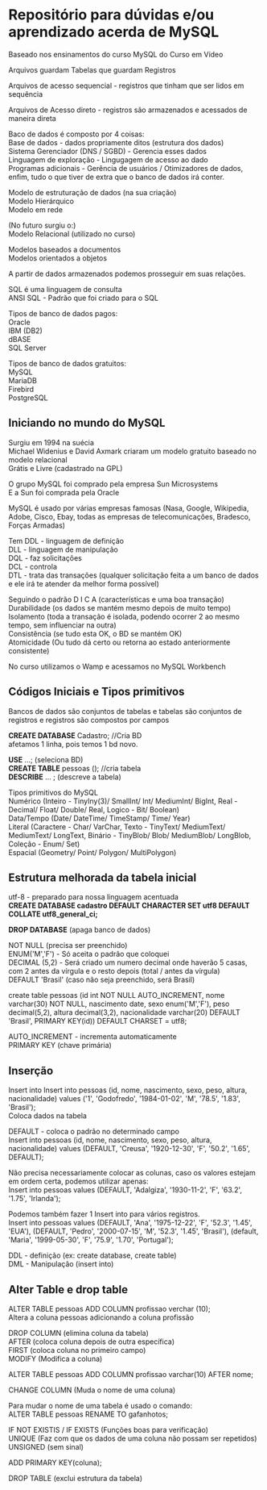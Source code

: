 # Repositório para dúvidas e/ou aprendizado acerda de MySQL 
Baseado nos ensinamentos do curso MySQL do Curso em Vídeo


Arquivos guardam Tabelas que guardam Registros

Arquivos de acesso sequencial - registros que tinham que ser lidos em sequência

Arquivos de Acesso direto -  registros são armazenados e acessados de maneira direta

Baco de dados é composto por 4 coisas: 
<br>Base de dados - dados propriamente ditos (estrutura dos dados)
<br>Sistema Gerenciador (DNS / SGBD) - Gerencia esses dados
<br>Linguagem de exploração - Lingugagem de acesso ao dado
<br>Programas adicionais - Gerência de usuários / Otimizadores de dados, enfim, tudo o que tiver de extra que o banco de dados irá conter.

Modelo de estruturação de dados (na sua criação)
<br>Modelo Hierárquico 
<br>Modelo em rede 

(No futuro surgiu o:)
<br>Modelo Relacional (utilizado no curso)

Modelos baseados a documentos 
<br>Modelos orientados a objetos


A partir de dados armazenados podemos prosseguir em suas relações.

SQL é uma linguagem de consulta 
<br>ANSI SQL - Padrão que foi criado para o SQL

Tipos de banco de dados pagos: 
<br>Oracle
<br>IBM (DB2)
<br>dBASE
<br>SQL Server

Tipos de banco de dados gratuitos:
<br>MySQL
<br>MariaDB
<br>Firebird
<br>PostgreSQL


## Iniciando no mundo do MySQL

Surgiu em 1994 na suécia
<br>Michael Widenius e David Axmark criaram um modelo gratuito baseado no modelo relacional
<br>Grátis e Livre (cadastrado na GPL)

O grupo MySQL foi comprado pela empresa Sun Microsystems
<br>E a Sun foi comprada pela Oracle

MySQL é usado por várias empresas famosas (Nasa, Google, Wikipedia, Adobe, Cisco, Ebay, todas as empresas de telecomunicações, Bradesco, Forças Armadas)

Tem DDL - linguagem de definição
<br>DLL - linguagem de manipulação
<br>DQL - faz solicitações
<br>DCL - controla
<br>DTL - trata das transações (qualquer solicitação feita a um banco de dados e ele irá te atender da melhor forma possível)

Seguindo o padrão D I C A  (características e uma boa transação)
<br>Durabilidade (os dados se mantém mesmo depois de muito tempo)
<br>Isolamento (toda a transação é isolada, podendo ocorrer 2 ao mesmo tempo, sem influenciar na outra)
<br>Consistência (se tudo esta OK, o BD se mantém OK)
<br>Atomicidade (Ou tudo dá certo ou retorna ao estado anteriormente consistente)

No curso utilizamos o Wamp e acessamos no MySQL Workbench


## Códigos Iniciais e Tipos primitivos

Bancos de dados são conjuntos de tabelas e tabelas são conjuntos de registros e registros são compostos por campos

<b>CREATE DATABASE</b> Cadastro;  //Cria BD
<br>afetamos 1 linha, pois temos 1 bd novo.

<b>USE</b> ...; (seleciona BD)
<br><b>CREATE TABLE</b> pessoas (); //cria tabela
<br><b>DESCRIBE</b> ... ; (descreve a tabela)

Tipos primitivos do MySQL
<br>Numérico (Inteiro - TinyIny(3)/ SmallInt/ Int/ MediumInt/ BigInt, Real - Decimal/ Float/ Double/ Real, Logico - Bit/ Boolean)
<br>Data/Tempo (Date/ DateTime/ TimeStamp/ Time/ Year)
<br>Literal (Caractere - Char/ VarChar, Texto - TinyText/ MediumText/ MediumText/ LongText, Binário - TinyBlob/ Blob/ MediumBlob/ LongBlob, Coleção - Enum/ Set)
<br>Espacial (Geometry/ Point/ Polygon/ MultiPolygon)


## Estrutura melhorada da tabela inicial


utf-8 - preparado para nossa linguagem acentuada
</br><b>CREATE DATABASE cadastro DEFAULT CHARACTER SET utf8 DEFAULT COLLATE utf8_general_ci;</b>  

<b>DROP DATABASE</b> (apaga banco de dados)

NOT NULL (precisa ser preenchido)
</br>ENUM('M','F') - Só aceita o padrão que coloquei
</br>DECIMAL (5,2) - Será criado um numero decimal onde haverão 5 casas, com 2 antes da vírgula e o resto depois  (total / antes da vírgula)
</br>DEFAULT 'Brasil' (caso não seja preenchido, será Brasil)

create table pessoas (id int NOT NULL AUTO_INCREMENT, nome varchar(30) NOT NULL, nascimento date, sexo enum('M','F'), peso decimal(5,2), altura decimal(3,2), nacionalidade varchar(20) DEFAULT 'Brasil', PRIMARY KEY(id)) DEFAULT CHARSET = utf8;

AUTO_INCREMENT - incrementa automaticamente
</br>PRIMARY KEY (chave primária)


##  Inserção

Insert into Insert into pessoas (id, nome, nascimento, sexo, peso, altura, nacionalidade) values ('1', 'Godofredo', '1984-01-02', 'M', '78.5', '1.83', 'Brasil');
<br>Coloca dados na tabela

DEFAULT - coloca o padrão no determinado campo
<br>Insert into pessoas (id, nome, nascimento, sexo, peso, altura, nacionalidade) values (DEFAULT, 'Creusa', '1920-12-30', 'F', '50.2', '1.65', DEFAULT);

Não precisa necessariamente colocar as colunas, caso os valores estejam em ordem certa, podemos utilizar apenas:
<br>Insert into pessoas values (DEFAULT, 'Adalgiza', '1930-11-2', 'F', '63.2', '1.75', 'Irlanda');

Podemos também fazer 1 Insert into para vários registros.
<br>Insert into pessoas values (DEFAULT, 'Ana', '1975-12-22', 'F', '52.3', '1.45', 'EUA'), (DEFAULT, 'Pedro', '2000-07-15', 'M', '52.3', '1.45', 'Brasil'), (default, 'Maria', '1999-05-30', 'F', '75.9', '1.70', 'Portugal');

DDL - definição (ex: create database, create table)
<br>DML - Manipulação (insert into)


## Alter Table e drop table

ALTER TABLE pessoas ADD COLUMN profissao verchar (10);
<br>Altera a coluna pessoas adicionando a coluna profissão

DROP COLUMN (elimina coluna da tabela)
<br>AFTER (coloca coluna depois de outra específica)
<br>FIRST (coloca coluna no primeiro campo)
<br>MODIFY (Modifica a coluna)

ALTER TABLE pessoas ADD COLUMN profissao varchar(10) AFTER nome;

CHANGE COLUMN (Muda o nome de uma coluna)

Para mudar o nome de uma tabela é usado o comando:
<br>ALTER TABLE pessoas RENAME TO gafanhotos;

IF NOT EXISTIS / IF EXISTS (Funções boas para verificação)
<br>UNIQUE (Faz com que os dados de uma coluna não possam ser repetidos)
<br>UNSIGNED (sem sinal)

ADD PRIMARY KEY(coluna);

DROP TABLE (exclui estrutura da tabela)


##



